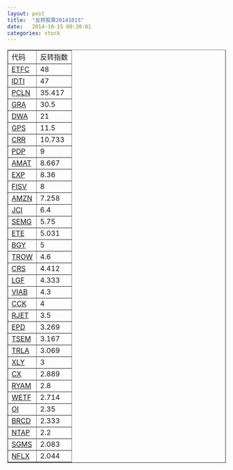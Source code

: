 ```yaml
---
layout: post
title:  "反转股票20141015"
date:   2014-10-15 00:30:01
categories: stock
---
```

<table border="1">
 <tr>
 <td>代码</td>
 <td>反转指数</td>
</tr>
  <tr><td><a href="http://stock.finance.sina.com.cn/usstock/quotes/ETFC.html" target="_blank">ETFC</a></td><td>48</td></tr>
  <tr><td><a href="http://stock.finance.sina.com.cn/usstock/quotes/IDTI.html" target="_blank">IDTI</a></td><td>47</td></tr>
  <tr><td><a href="http://stock.finance.sina.com.cn/usstock/quotes/PCLN.html" target="_blank">PCLN</a></td><td>35.417</td></tr>
  <tr><td><a href="http://stock.finance.sina.com.cn/usstock/quotes/GRA.html" target="_blank">GRA</a></td><td>30.5</td></tr>
  <tr><td><a href="http://stock.finance.sina.com.cn/usstock/quotes/DWA.html" target="_blank">DWA</a></td><td>21</td></tr>
  <tr><td><a href="http://stock.finance.sina.com.cn/usstock/quotes/GPS.html" target="_blank">GPS</a></td><td>11.5</td></tr>
  <tr><td><a href="http://stock.finance.sina.com.cn/usstock/quotes/CRR.html" target="_blank">CRR</a></td><td>10.733</td></tr>
  <tr><td><a href="http://stock.finance.sina.com.cn/usstock/quotes/PDP.html" target="_blank">PDP</a></td><td>9</td></tr>
  <tr><td><a href="http://stock.finance.sina.com.cn/usstock/quotes/AMAT.html" target="_blank">AMAT</a></td><td>8.667</td></tr>
  <tr><td><a href="http://stock.finance.sina.com.cn/usstock/quotes/EXP.html" target="_blank">EXP</a></td><td>8.36</td></tr>
  <tr><td><a href="http://stock.finance.sina.com.cn/usstock/quotes/FISV.html" target="_blank">FISV</a></td><td>8</td></tr>
  <tr><td><a href="http://stock.finance.sina.com.cn/usstock/quotes/AMZN.html" target="_blank">AMZN</a></td><td>7.258</td></tr>
  <tr><td><a href="http://stock.finance.sina.com.cn/usstock/quotes/JCI.html" target="_blank">JCI</a></td><td>6.4</td></tr>
  <tr><td><a href="http://stock.finance.sina.com.cn/usstock/quotes/SEMG.html" target="_blank">SEMG</a></td><td>5.75</td></tr>
  <tr><td><a href="http://stock.finance.sina.com.cn/usstock/quotes/ETE.html" target="_blank">ETE</a></td><td>5.031</td></tr>
  <tr><td><a href="http://stock.finance.sina.com.cn/usstock/quotes/BGY.html" target="_blank">BGY</a></td><td>5</td></tr>
  <tr><td><a href="http://stock.finance.sina.com.cn/usstock/quotes/TROW.html" target="_blank">TROW</a></td><td>4.6</td></tr>
  <tr><td><a href="http://stock.finance.sina.com.cn/usstock/quotes/CRS.html" target="_blank">CRS</a></td><td>4.412</td></tr>
  <tr><td><a href="http://stock.finance.sina.com.cn/usstock/quotes/LGF.html" target="_blank">LGF</a></td><td>4.333</td></tr>
  <tr><td><a href="http://stock.finance.sina.com.cn/usstock/quotes/VIAB.html" target="_blank">VIAB</a></td><td>4.3</td></tr>
  <tr><td><a href="http://stock.finance.sina.com.cn/usstock/quotes/CCK.html" target="_blank">CCK</a></td><td>4</td></tr>
  <tr><td><a href="http://stock.finance.sina.com.cn/usstock/quotes/RJET.html" target="_blank">RJET</a></td><td>3.5</td></tr>
  <tr><td><a href="http://stock.finance.sina.com.cn/usstock/quotes/EPD.html" target="_blank">EPD</a></td><td>3.269</td></tr>
  <tr><td><a href="http://stock.finance.sina.com.cn/usstock/quotes/TSEM.html" target="_blank">TSEM</a></td><td>3.167</td></tr>
  <tr><td><a href="http://stock.finance.sina.com.cn/usstock/quotes/TRLA.html" target="_blank">TRLA</a></td><td>3.069</td></tr>
  <tr><td><a href="http://stock.finance.sina.com.cn/usstock/quotes/XLY.html" target="_blank">XLY</a></td><td>3</td></tr>
  <tr><td><a href="http://stock.finance.sina.com.cn/usstock/quotes/CX.html" target="_blank">CX</a></td><td>2.889</td></tr>
  <tr><td><a href="http://stock.finance.sina.com.cn/usstock/quotes/RYAM.html" target="_blank">RYAM</a></td><td>2.8</td></tr>
  <tr><td><a href="http://stock.finance.sina.com.cn/usstock/quotes/WETF.html" target="_blank">WETF</a></td><td>2.714</td></tr>
  <tr><td><a href="http://stock.finance.sina.com.cn/usstock/quotes/OI.html" target="_blank">OI</a></td><td>2.35</td></tr>
  <tr><td><a href="http://stock.finance.sina.com.cn/usstock/quotes/BRCD.html" target="_blank">BRCD</a></td><td>2.333</td></tr>
  <tr><td><a href="http://stock.finance.sina.com.cn/usstock/quotes/NTAP.html" target="_blank">NTAP</a></td><td>2.2</td></tr>
  <tr><td><a href="http://stock.finance.sina.com.cn/usstock/quotes/SGMS.html" target="_blank">SGMS</a></td><td>2.083</td></tr>
  <tr><td><a href="http://stock.finance.sina.com.cn/usstock/quotes/NFLX.html" target="_blank">NFLX</a></td><td>2.044</td></tr>
</table>
